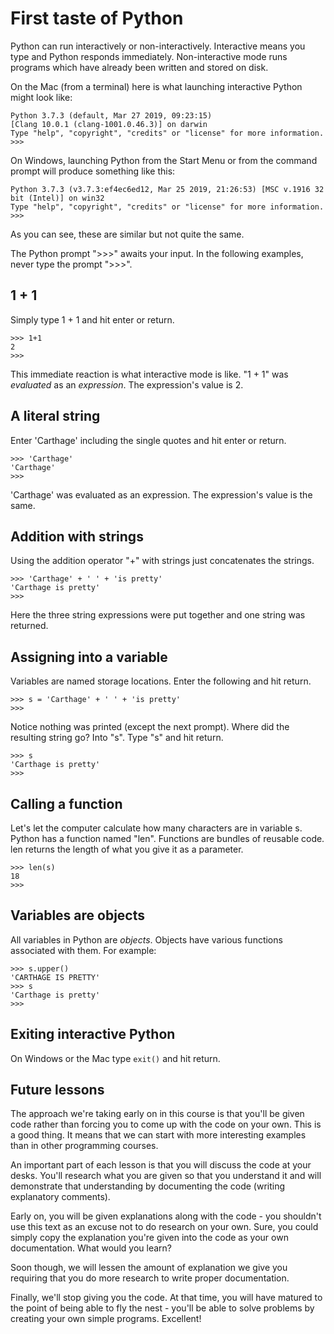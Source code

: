 # First taste of Python

Python can run interactively or non-interactively. Interactive means you type and Python responds immediately. Non-interactive mode runs programs which have already been written and stored on disk.

On the Mac (from a terminal) here is what launching interactive Python might look like:

```
Python 3.7.3 (default, Mar 27 2019, 09:23:15) 
[Clang 10.0.1 (clang-1001.0.46.3)] on darwin
Type "help", "copyright", "credits" or "license" for more information.
>>> 
```

On Windows, launching Python from the Start Menu or from the command prompt will produce something like this:

```
Python 3.7.3 (v3.7.3:ef4ec6ed12, Mar 25 2019, 21:26:53) [MSC v.1916 32 bit (Intel)] on win32
Type "help", "copyright", "credits" or "license" for more information.
>>>
```

As you can see, these are similar but not quite the same.

The Python prompt ">>>" awaits your input. In the following examples, never type the prompt ">>>".

## 1 + 1

Simply type 1 + 1 and hit enter or return.

```
>>> 1+1
2
>>>
```

This immediate reaction is what interactive mode is like. "1 + 1" was *evaluated* as an *expression*. The expression's value is 2.

## A literal string

Enter 'Carthage' including the single quotes and hit enter or return.

```
>>> 'Carthage'
'Carthage'
>>>
```

'Carthage' was evaluated as an expression. The expression's value is the same.

## Addition with strings

Using the addition operator "+" with strings just concatenates the strings.

```
>>> 'Carthage' + ' ' + 'is pretty'
'Carthage is pretty'
>>>
```

Here the three string expressions were put together and one string was returned.

## Assigning into a variable

Variables are named storage locations. Enter the following and hit return.

```
>>> s = 'Carthage' + ' ' + 'is pretty'
>>>
```

Notice nothing was printed (except the next prompt). Where did the resulting string go? Into "s". Type "s" and hit return.

```
>>> s
'Carthage is pretty'
>>>
```

## Calling a function

Let's let the computer calculate how many characters are in variable s. Python has a function named "len". Functions are bundles of reusable code. len returns the length of what you give it as a parameter.

```
>>> len(s)
18
>>> 
```

## Variables are objects

All variables in Python are *objects*. Objects have various functions associated with them. For example:

```
>>> s.upper()
'CARTHAGE IS PRETTY'
>>> s
'Carthage is pretty'
>>>
```

## Exiting interactive Python

On Windows or the Mac type ```exit()``` and hit return.

## Future lessons

The approach we're taking early on in this course is that you'll be given code rather than forcing you to come up with the code on your own. This is a good thing. It means that we can start with more interesting examples than in other programming courses.

An important part of each lesson is that you will discuss the code at your desks. You'll research what you are given so that you understand it and will demonstrate that understanding by documenting the code (writing explanatory comments).

Early on, you will be given explanations along with the code - you shouldn't use this text as an excuse not to do research on your own. Sure, you could simply copy the explanation you're given into the code as your own documentation. What would you learn?

Soon though, we will lessen the amount of explanation we give you requiring that you do more research to write proper documentation.

Finally, we'll stop giving you the code. At that time, you will have matured to the point of being able to fly the nest - you'll be able to solve problems by creating your own simple programs. Excellent!


